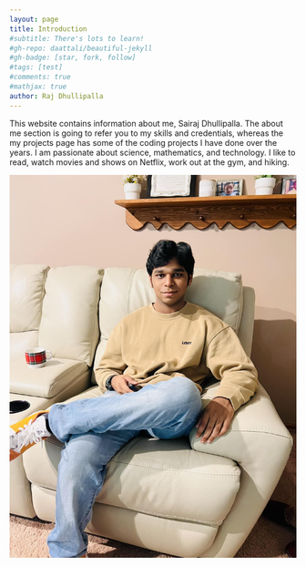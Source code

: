 ```yaml
---
layout: page
title: Introduction
#subtitle: There's lots to learn!
#gh-repo: daattali/beautiful-jekyll
#gh-badge: [star, fork, follow]
#tags: [test]
#comments: true
#mathjax: true
author: Raj Dhullipalla
---
```

This website contains information about me, Sairaj Dhullipalla. The about me section is going to refer you to my skills and credentials, whereas the my projects page has some of the coding projects I have done over the years. I am passionate about science, mathematics, and technology. I like to read, watch movies and shows on Netflix, work out at the gym, and hiking. 

![Me](/assets/img/me.png)
